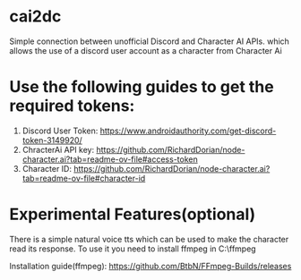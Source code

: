 # cai2dc

Simple connection between unofficial Discord and Character AI APIs. which allows the use of a discord user account as a character from Character Ai

# Use the following guides to get the required tokens:
1. Discord User Token: https://www.androidauthority.com/get-discord-token-3149920/
2. ChracterAi API key: https://github.com/RichardDorian/node-character.ai?tab=readme-ov-file#access-token
3. Character ID: https://github.com/RichardDorian/node-character.ai?tab=readme-ov-file#character-id

# Experimental Features(optional)

There is a simple natural voice tts which can be used to make the character read its response. To use it you need to install ffmpeg in C:\ffmpeg

Installation guide(ffmpeg): https://github.com/BtbN/FFmpeg-Builds/releases 

